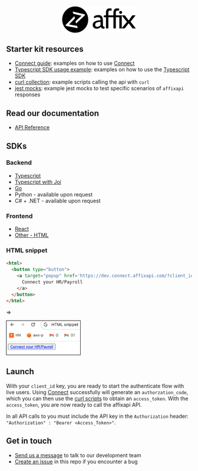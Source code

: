 <p align="center">
  <a href="https://affixapi.com">
    <img src='./dev-resources/Word__logo.png' width='200px'>
  </a>
</p>

## Starter kit resources

- [Connect guide](./connect): examples on how to use [Connect](https://dev.connect.affixapi.com/?client_id=3FDAEDF9-1DCA4F54-87949F6A-41027643&mode=payroll&scope=/2023-03-01/payroll/identity%20/2023-03-01/payroll/employees%20/2023-03-01/payroll/payruns%20/2023-03-01/payroll/payruns/:payrun_id%20&redirect_uri=https://affixapi.com&sandbox=true)
- [Typescript SDK usage example](./sdk-example): examples on how to use the [Typescript SDK](https://www.npmjs.com/package/@affixapi/api)
- [curl collection](./curl-collection): example scripts calling the api with `curl`
- [jest mocks](./jest-mocks): example jest mocks to test specific scenarios of `affixapi` responses

## Read our documentation

- [API Reference](https://docs.affixapi.com/)

## SDKs

### Backend
- [Typescript](https://www.npmjs.com/package/@affixapi/api)
- [Typescript with Joi](https://www.npmjs.com/package/@affixapi/api-with-joi)
- [Go](https://pkg.go.dev/github.com/affixapi/go-sdk)
- Python - available upon request
- C# + .NET - available upon request

### Frontend
- [React](https://www.npmjs.com/package/@affixapi/connect-sdk)
- [Other - HTML](https://github.com/affixapi/starter-kit?tab=readme-ov-file#html-snippet)

### HTML snippet

```html
<html>
  <button type="button">
    <a target="popup" href='https://dev.connect.affixapi.com/?client_id=[YOUR CLIENT ID]&mode=developer&scope=/2023-03-01/developer/company%20/2023-03-01/developer/identity%20/2023-03-01/developer/employee%20/2023-03-01/developer/employees%20/2023-03-01/developer/timesheets%20/2023-03-01/developer/time-off-entries%20/2023-03-01/developer/time-off-balances%20/2023-03-01/developer/payruns%20/2023-03-01/developer/payruns/:payrun_id%20/2023-03-01/developer/work-locations%20/2023-03-01/developer/groups%20&redirect_uri=https://affixapi.com'>
      Connect your HR/Payroll
    </a>
  </button>
</html>
```

=>

<a href="https://affixapi.com">
  <img src='./dev-resources/html-snippet.png' width='200px' border='1' style='border:1px solid #000000' >
</a>

## Launch

With your `client_id` key, you are ready to start the authenticate flow with
live users. Using [Connect](./connect) successfully will generate an
`authorzation_code`, which you can then use the [curl
scripts](./curl-collection) to obtain an `access_token`. With the
`access_token`, you are now ready to call the affixapi API.

In all API calls to you must include the API key in the `Authorization` header:
`"Authorization" : "Bearer <Access_Token>"`.

## Get in touch
- [Send us a message](mailto:hello@affixapi.com) to talk to our development team
- [Create an issue](https://github.com/affixapi/starter-kit/issues) in this repo if you encounter a bug
